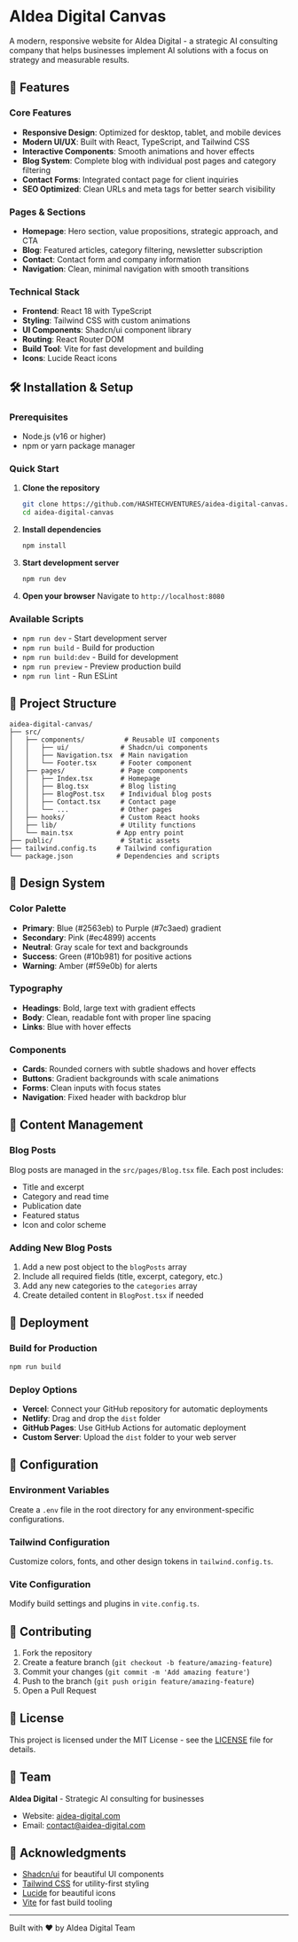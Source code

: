 # AIdea Digital Canvas

A modern, responsive website for AIdea Digital - a strategic AI consulting company that helps businesses implement AI solutions with a focus on strategy and measurable results.

## 🚀 Features

### Core Features
- **Responsive Design**: Optimized for desktop, tablet, and mobile devices
- **Modern UI/UX**: Built with React, TypeScript, and Tailwind CSS
- **Interactive Components**: Smooth animations and hover effects
- **Blog System**: Complete blog with individual post pages and category filtering
- **Contact Forms**: Integrated contact page for client inquiries
- **SEO Optimized**: Clean URLs and meta tags for better search visibility

### Pages & Sections
- **Homepage**: Hero section, value propositions, strategic approach, and CTA
- **Blog**: Featured articles, category filtering, newsletter subscription
- **Contact**: Contact form and company information
- **Navigation**: Clean, minimal navigation with smooth transitions

### Technical Stack
- **Frontend**: React 18 with TypeScript
- **Styling**: Tailwind CSS with custom animations
- **UI Components**: Shadcn/ui component library
- **Routing**: React Router DOM
- **Build Tool**: Vite for fast development and building
- **Icons**: Lucide React icons

## 🛠️ Installation & Setup

### Prerequisites
- Node.js (v16 or higher)
- npm or yarn package manager

### Quick Start
1. **Clone the repository**
   ```bash
   git clone https://github.com/HASHTECHVENTURES/aidea-digital-canvas.git
   cd aidea-digital-canvas
   ```

2. **Install dependencies**
   ```bash
   npm install
   ```

3. **Start development server**
   ```bash
   npm run dev
   ```

4. **Open your browser**
   Navigate to `http://localhost:8080`

### Available Scripts
- `npm run dev` - Start development server
- `npm run build` - Build for production
- `npm run build:dev` - Build for development
- `npm run preview` - Preview production build
- `npm run lint` - Run ESLint

## 📁 Project Structure

```
aidea-digital-canvas/
├── src/
│   ├── components/          # Reusable UI components
│   │   ├── ui/             # Shadcn/ui components
│   │   ├── Navigation.tsx  # Main navigation
│   │   └── Footer.tsx      # Footer component
│   ├── pages/              # Page components
│   │   ├── Index.tsx       # Homepage
│   │   ├── Blog.tsx        # Blog listing
│   │   ├── BlogPost.tsx    # Individual blog posts
│   │   ├── Contact.tsx     # Contact page
│   │   └── ...             # Other pages
│   ├── hooks/              # Custom React hooks
│   ├── lib/                # Utility functions
│   └── main.tsx           # App entry point
├── public/                 # Static assets
├── tailwind.config.ts     # Tailwind configuration
└── package.json           # Dependencies and scripts
```

## 🎨 Design System

### Color Palette
- **Primary**: Blue (#2563eb) to Purple (#7c3aed) gradient
- **Secondary**: Pink (#ec4899) accents
- **Neutral**: Gray scale for text and backgrounds
- **Success**: Green (#10b981) for positive actions
- **Warning**: Amber (#f59e0b) for alerts

### Typography
- **Headings**: Bold, large text with gradient effects
- **Body**: Clean, readable font with proper line spacing
- **Links**: Blue with hover effects

### Components
- **Cards**: Rounded corners with subtle shadows and hover effects
- **Buttons**: Gradient backgrounds with scale animations
- **Forms**: Clean inputs with focus states
- **Navigation**: Fixed header with backdrop blur

## 📝 Content Management

### Blog Posts
Blog posts are managed in the `src/pages/Blog.tsx` file. Each post includes:
- Title and excerpt
- Category and read time
- Publication date
- Featured status
- Icon and color scheme

### Adding New Blog Posts
1. Add a new post object to the `blogPosts` array
2. Include all required fields (title, excerpt, category, etc.)
3. Add any new categories to the `categories` array
4. Create detailed content in `BlogPost.tsx` if needed

## 🚀 Deployment

### Build for Production
```bash
npm run build
```

### Deploy Options
- **Vercel**: Connect your GitHub repository for automatic deployments
- **Netlify**: Drag and drop the `dist` folder
- **GitHub Pages**: Use GitHub Actions for automatic deployment
- **Custom Server**: Upload the `dist` folder to your web server

## 🔧 Configuration

### Environment Variables
Create a `.env` file in the root directory for any environment-specific configurations.

### Tailwind Configuration
Customize colors, fonts, and other design tokens in `tailwind.config.ts`.

### Vite Configuration
Modify build settings and plugins in `vite.config.ts`.

## 🤝 Contributing

1. Fork the repository
2. Create a feature branch (`git checkout -b feature/amazing-feature`)
3. Commit your changes (`git commit -m 'Add amazing feature'`)
4. Push to the branch (`git push origin feature/amazing-feature`)
5. Open a Pull Request

## 📄 License

This project is licensed under the MIT License - see the [LICENSE](LICENSE) file for details.

## 👥 Team

**AIdea Digital** - Strategic AI consulting for businesses
- Website: [aidea-digital.com](https://aidea-digital.com)
- Email: [contact@aidea-digital.com](mailto:contact@aidea-digital.com)

## 🙏 Acknowledgments

- [Shadcn/ui](https://ui.shadcn.com/) for beautiful UI components
- [Tailwind CSS](https://tailwindcss.com/) for utility-first styling
- [Lucide](https://lucide.dev/) for beautiful icons
- [Vite](https://vitejs.dev/) for fast build tooling

---

Built with ❤️ by AIdea Digital Team
